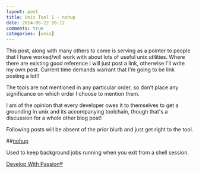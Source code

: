 ```yaml
---
layout: post
title: Unix Tool 1 - nohup
date: 2014-06-22 16:12
comments: true
categories: [unix]
---
```

This post, along with many others to come is serving as a pointer to people that I have worked/will work with about lots of useful unix utilities. Where there are existing good reference I will just post a link, otherwise I'll write my own post. Current time demands warrant that I'm going to be link posting a lot!!

The tools are not mentioned in any particular order, so don't place any significance on which order I choose to mention them.

I am of the opinion that every developer owes it to themselves to get a grounding in unix and its accompanying toolchain, though that's a discussion for a whole other blog post!

Following posts will be absent of the prior blurb and just get right to the tool.

##[nohup](http://www.cyberciti.biz/tips/nohup-execute-commands-after-you-exit-from-a-shell-prompt.html)

Used to keep background jobs running when you exit from a shell session.


[Develop With Passion®](http://www.developwithpassion.com)



